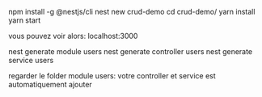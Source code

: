 




npm install -g @nestjs/cli
nest new crud-demo
cd crud-demo/
yarn install
yarn start

vous pouvez voir alors:
localhost:3000

nest generate module users
nest generate controller users
nest generate service users

regarder le folder module users:
votre controller et service est automatiquement ajouter

